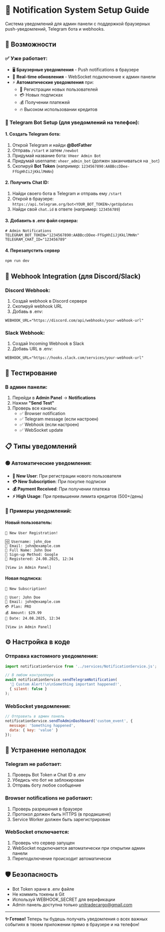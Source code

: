 # 🔔 Notification System Setup Guide

Система уведомлений для админ панели с поддержкой браузерных push-уведомлений, Telegram бота и webhooks.

## 🚀 Возможности

### ✅ Уже работает:
- 🖥️ **Браузерные уведомления** - Push notifications в браузере
- 🔄 **Real-time обновления** - WebSocket подключение к админ панели
- ⚡ **Автоматические уведомления** при:
  - 👤 Регистрации новых пользователей
  - 💳 Новых подписках
  - 💰 Получении платежей
  - 🔥 Высоком использовании кредитов

### 📱 Telegram Bot Setup (для уведомлений на телефон):

#### 1. Создать Telegram бота:
1. Открой Telegram и найди **@BotFather**
2. Отправь `/start` и затем `/newbot`
3. Придумай название бота: `VHeer Admin Bot`
4. Придумай username: `vheer_admin_bot` (должен заканчиваться на `_bot`)
5. Скопируй **Bot Token** (например: `1234567890:AABBccDDee-FfGgHhIiJjKkLlMmNn`)

#### 2. Получить Chat ID:
1. Найди своего бота в Telegram и отправь ему `/start`
2. Открой в браузере: `https://api.telegram.org/bot<YOUR_BOT_TOKEN>/getUpdates`
3. Найди свой `chat.id` в ответе (например: `123456789`)

#### 3. Добавить в .env файл сервера:
```env
# Admin Notifications
TELEGRAM_BOT_TOKEN="1234567890:AABBccDDee-FfGgHhIiJjKkLlMmNn"
TELEGRAM_CHAT_ID="123456789"
```

#### 4. Перезапустить сервер
```bash
npm run dev
```

## 🔗 Webhook Integration (для Discord/Slack)

### Discord Webhook:
1. Создай webhook в Discord сервере
2. Скопируй webhook URL
3. Добавь в .env:
```env
WEBHOOK_URL="https://discord.com/api/webhooks/your-webhook-url"
```

### Slack Webhook:
1. Создай Incoming Webhook в Slack
2. Добавь URL в .env:
```env
WEBHOOK_URL="https://hooks.slack.com/services/your-webhook-url"
```

## 🧪 Тестирование

### В админ панели:
1. Перейди в **Admin Panel** → **Notifications**
2. Нажми **"Send Test"** 
3. Проверь все каналы:
   - ✅ Browser notification
   - ✅ Telegram message (если настроен)
   - ✅ Webhook (если настроен)
   - ✅ WebSocket update

## 📋 Типы уведомлений

### 🟢 Автоматические уведомления:
- **👤 New User**: При регистрации нового пользователя
- **💳 New Subscription**: При покупке подписки
- **💰 Payment Received**: При получении платежа
- **⚡ High Usage**: При превышении лимита кредитов (500+/день)

### 📱 Примеры уведомлений:

#### Новый пользователь:
```
👤 New User Registration!

🆔 Username: john_doe
📧 Email: john@example.com
👤 Full Name: John Doe
🔗 Sign-up Method: Google
📅 Registered: 24.08.2025, 12:34

[View in Admin Panel]
```

#### Новая подписка:
```
🎉 New Subscription!

👤 User: John Doe
📧 Email: john@example.com
💳 Plan: PRO
💰 Amount: $29.99
📅 Date: 24.08.2025, 12:34

[View in Admin Panel]
```

## ⚙️ Настройка в коде

### Отправка кастомного уведомления:
```javascript
import notificationService from '../services/NotificationService.js';

// В любом контроллере
await notificationService.sendTelegramNotification(
  '🚨 Custom Alert!\n\nSomething important happened!',
  { silent: false }
);
```

### WebSocket уведомления:
```javascript
// Отправить в админ панель
notificationService.sendToAdminDashboard('custom_event', {
  message: 'Something happened',
  data: { key: 'value' }
});
```

## 🔧 Устранение неполадок

### Telegram не работает:
1. Проверь Bot Token и Chat ID в .env
2. Убедись что бот не заблокирован
3. Отправь боту любое сообщение

### Browser notifications не работают:
1. Проверь разрешения в браузере
2. Протокол должен быть HTTPS (в продакшене)
3. Service Worker должен быть зарегистрирован

### WebSocket отключается:
1. Проверь что сервер запущен
2. WebSocket подключается автоматически при открытии админ панели
3. Переподключение происходит автоматически

## 🛡️ Безопасность

- Bot Token храни в .env файле
- Не коммить токены в Git
- Используй WEBHOOK_SECRET для верификации
- Admin панель доступна только unitradecargo@gmail.com

---

**✨ Готово!** Теперь ты будешь получать уведомления о всех важных событиях в твоем приложении прямо в браузере и на телефон!